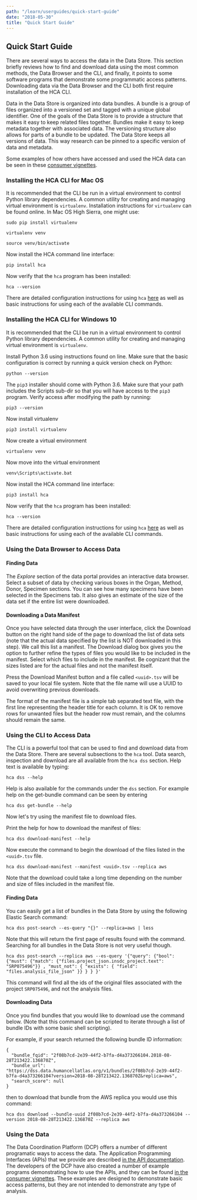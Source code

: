 ```yaml
---
path: "/learn/userguides/quick-start-guide"
date: "2018-05-30"
title: "Quick Start Guide"
---
```



## Quick Start Guide
There are several ways to access the data in the Data Store. This section briefly reviews how to find and download data using the most common methods, the Data Browser and the CLI, and finally, it points to some software programs that demonstrate some programmatic access patterns. Downloading data via the Data Browser and the CLI both first require installation of the HCA CLI.  

Data in the Data Store is organized into data bundles. A bundle is a group of files organized into a versioned set and tagged with a unique global identifier. One of the goals of the Data Store is to provide a structure that makes it easy to keep related files together. Bundles make it easy to keep metadata together with associated data. The versioning structure also allows for parts of a bundle to be updated. The Data Store keeps all versions of data. This way research can be pinned to a specific version of data and metadata.

Some examples of how others have accessed and used the HCA data can be seen in these [consumer vignettes](https://dev.data.humancellatlas.org/learn/development-guides/consumer-vignettes).

### Installing the HCA CLI for Mac OS
It is recommended that the CLI be run in a virtual environment to control Python library dependencies. A common utility for creating and managing virtual environment is `virtualenv`. Installation instructions for `virtualenv` can be found online. In Mac OS High Sierra, one might use:

`sudo pip install virtualenv`

`virtualenv venv`

`source venv/bin/activate`

Now install the HCA command line interface:

`pip install hca`

Now verify that the `hca` program has been installed:

`hca --version`

There are detailed configuration instructions for using `hca` [here](https://hca.readthedocs.io/en/latest/) as well as basic instructions for using each of the available CLI commands.

### Installing the HCA CLI for Windows 10
It is recommended that the CLI be run in a virtual environment to control Python library dependencies. A common utility for creating and managing virtual environment is `virtualenv`. 

Install Python 3.6 using instructions found on line. Make sure that the basic configuration is correct by running a quick version check on Python:

`python --version`

The `pip3` installer should come with Python 3.6. Make sure that your path includes the Scripts sub-dir so that you will have access to the `pip3` program. Verify access after modifying the path by running:

`pip3 --version`

Now install virtualenv

`pip3 install virtualenv`

Now create a virtual environment

`virtualenv venv`

Now move into the virtual environment

`venv\Scripts\activate.bat`

Now install the HCA command line interface:

`pip3 install hca`

Now verify that the `hca` program has been installed:

`hca --version`

There are detailed configuration instructions for using `hca` [here](https://hca.readthedocs.io/en/latest/) as well as basic instructions for using each of the available CLI commands.

### Using the Data Browser to Access Data

#### Finding Data
The *Explore* section of the data portal provides an interactive data browser. Select a subset of data by checking various boxes in the Organ, Method, Donor, Specimen sections. You can see how many specimens have been selected in the Specimens tab. It also gives an estimate of the size of the data set if the entire list were downloaded.

#### Downloading a Data Manifest
Once you have selected data through the user interface, click the Download button on the right hand side of the page to download the list of data sets (note that the actual data specified by the list is NOT downloaded in this step). We call this list a manifest. The Download dialog box gives you the option to further refine the types of files you would like to be included in the manifest. Select which files to include in the manifest. Be cognizant that the sizes listed are for the actual files and not the manifest itself. 

Press the Download Manifest button and a file called `<uuid>.tsv` will be saved to your local file system. Note that the 
file name will use a UUID to avoid overwriting previous downloads.

The format of the manifest file is a simple tab separated text file, with the first line representing the header title for each column. It is OK to remove rows for unwanted files but the header row must remain, and the columns should remain the same.

### Using the CLI to Access Data
The CLI is a powerful tool that can be used to find and download data from the Data Store. There are several subsections to the `hca` tool. Data search, inspection and download are all available from the `hca dss` section. Help text is available by typing:

`hca dss --help`

Help is also available for the commands under the `dss` section. For example help on the get-bundle command can be seen by entering

`hca dss get-bundle --help`

Now let's try using the manifest file to download files. 

Print the help for how to download the manifest of files:

`hca dss download-manifest --help`

Now execute the command to begin the download of the files listed in the `<uuid>.tsv` file. 

`hca dss download-manifest --manifest <uuid>.tsv --replica aws`

Note that the download could take a long time depending on the number and size of files included in the manifest file.

#### Finding Data
You can easily get a list of bundles in the Data Store by using the following Elastic Search command:

`hca dss post-search --es-query "{}" --replica=aws | less`
    
Note that this will return the first page of results found with the command. Searching for all bundles in the Data Store is not very useful though. 

`hca dss post-search --replica aws --es-query '{"query": {"bool": {"must": {"match": {"files.project_json.insdc_project.text": "SRP075496"}} , "must_not": { "exists": { "field": "files.analysis_file_json" }} } } }'`

This command will find all the ids of the original files associated with the project `SRP075496`, and not the analysis files.

#### Downloading Data
Once you find bundles that you would like to download use the command below. (Note that this command can be scripted to iterate through a list of bundle IDs with some basic shell scripting).

For example, if your search returned the following bundle ID information:

    {
      "bundle_fqid": "2f08b7cd-2e39-44f2-b7fa-d4a373266104.2018-08-28T213422.136870Z",
      "bundle_url": "https://dss.data.humancellatlas.org/v1/bundles/2f08b7cd-2e39-44f2-b7fa-d4a373266104?version=2018-08-28T213422.136870Z&replica=aws",
      "search_score": null
    }

then to download that bundle from the AWS replica you would use this command:

    hca dss download --bundle-uuid 2f08b7cd-2e39-44f2-b7fa-d4a373266104 --version 2018-08-28T213422.136870Z --replica aws

### Using the Data
The Data Coordination Platform (DCP) offers a number of different programatic ways to access the data. The Application Programming Interfaces (APIs) that we provide are described [in the API documentation](https://dev.data.humancellatlas.org/develop/api-documentation/data-store-consumer-api). The developers of the DCP have also created a number of example programs demonstrating how to use the APIs, and they can be found [in the consumer vignettes](https://dev.data.humancellatlas.org/learn/development-guides/consumer-vignettes). These examples are designed to demonstrate basic access patterns, but they are not intended to demonstrate any type of analysis.
